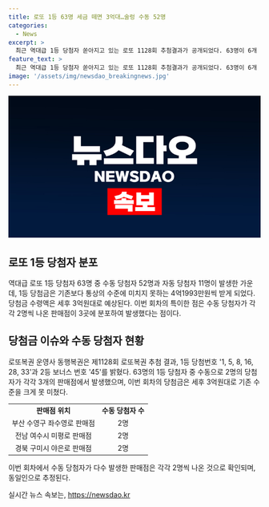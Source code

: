 ```yaml
---
title: 로또 1등 63명 세금 떼면 3억대…술렁 수동 52명
categories:
  - News
excerpt: >
  최근 역대급 1등 당첨자 쏟아지고 있는 로또 1128회 추첨결과가 공개되었다. 63명이 6개 번호를 맞히며 4억1993만원씩 받게 되었고, 이는 세금을 제한 후 3억원이 넘지 않는다. 이전 회차에 비해 당첨금이 크게 감소한 상황에서 수동으로 당첨된 사람들의 무려 52명 중 3곳의 판매점에서 2명씩 나왔다. 특히 한 판매점에서 2명의 수동 당첨자가 출신됐는데, 이는 많은 이목을 끌고 있다.
feature_text: >
  최근 역대급 1등 당첨자 쏟아지고 있는 로또 1128회 추첨결과가 공개되었다. 63명이 6개 번호를 맞히며 4억1993만원씩 받게 되었고, 이는 세금을 제한 후 3억원이 넘지 않는다. 이전 회차에 비해 당첨금이 크게 감소한 상황에서 수동으로 당첨된 사람들의 무려 52명 중 3곳의 판매점에서 2명씩 나왔다. 특히 한 판매점에서 2명의 수동 당첨자가 출신됐는데, 이는 많은 이목을 끌고 있다.
image: '/assets/img/newsdao_breakingnews.jpg'
---
```


<p><img src="/assets/img/newsdao_breakingnews.jpg" alt="flaretime 속보" /></p>

<h2 data-ke-size="size26">로또 1등 당첨자 분포</h2>

<p data-ke-size="size16">역대급 로또 1등 당첨자 63명 중 수동 당첨자 52명과 자동 당첨자 11명이 발생한 가운데, 1등 당첨금은 기존보다 통상의 수준에 미치지 못하는 4억1993만원씩 받게 되었다. 당첨금 수령액은 세후 3억원대로 예상된다. 이번 회차의 특이한 점은 수동 당첨자가 각각 2명씩 나온 판매점이 3곳에 분포하여 발생했다는 점이다.</p>

<h2 data-ke-size="size26">당첨금 이슈와 수동 당첨자 현황</h2>

<p data-ke-size="size16">로또복권 운영사 동행복권은 제1128회 로또복권 추첨 결과, 1등 당첨번호 '1, 5, 8, 16, 28, 33'과 2등 보너스 번호 '45'를 밝혔다. 63명의 1등 당첨자 중 수동으로 2명의 당첨자가 각각 3개의 판매점에서 발생했으며, 이번 회차의 당첨금은 세후 3억원대로 기존 수준을 크게 못 미쳤다.</p>

<table>
    <tr>
        <td style="text-align: center; height: 17px;"><b>판매점 위치</b></td>
        <td style="text-align: center; height: 17px;"><b>수동 당첨자 수</b></td>
    </tr>
    <tr>
        <td style="text-align: center; height: 17px;">부산 수영구 좌수영로 판매점</td>
        <td style="text-align: center; height: 17px;">2명</td>
    </tr>
    <tr>
        <td style="text-align: center; height: 17px;">전남 여수시 미평로 판매점</td>
        <td style="text-align: center; height: 17px;">2명</td>
    </tr>
    <tr>
        <td style="text-align: center; height: 17px;">경북 구미시 야은로 판매점</td>
        <td style="text-align: center; height: 17px;">2명</td>
    </tr>
</table>

<p data-ke-size="size16">이번 회차에서 수동 당첨자가 다수 발생한 판매점은 각각 2명씩 나온 것으로 확인되며, 동일인으로 추정된다.</p>
실시간 뉴스 속보는, <a href="https://newsdao.kr" rel="dofollow">https://newsdao.kr</a>


